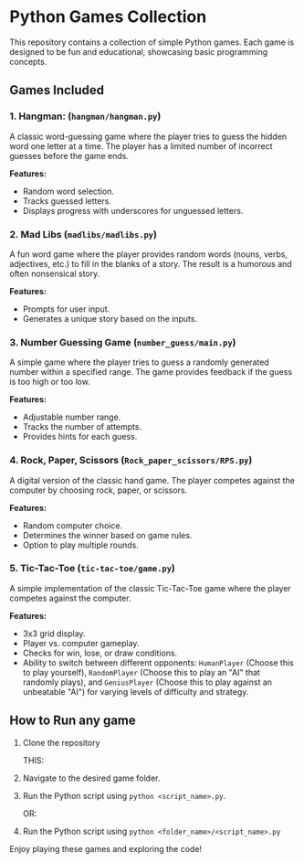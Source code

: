 # Python Games Collection

This repository contains a collection of simple Python games. Each game is designed to be fun and educational, showcasing basic programming concepts.

## Games Included

### 1. Hangman: (`hangman/hangman.py`)
A classic word-guessing game where the player tries to guess the hidden word one letter at a time. The player has a limited number of incorrect guesses before the game ends.

**Features:**
- Random word selection.
- Tracks guessed letters.
- Displays progress with underscores for unguessed letters.

### 2. Mad Libs (`madlibs/madlibs.py`)
A fun word game where the player provides random words (nouns, verbs, adjectives, etc.) to fill in the blanks of a story. The result is a humorous and often nonsensical story.

**Features:**
- Prompts for user input.
- Generates a unique story based on the inputs.

### 3. Number Guessing Game (`number_guess/main.py`)
A simple game where the player tries to guess a randomly generated number within a specified range. The game provides feedback if the guess is too high or too low.

**Features:**
- Adjustable number range.
- Tracks the number of attempts.
- Provides hints for each guess.

### 4. Rock, Paper, Scissors (`Rock_paper_scissors/RPS.py`)
A digital version of the classic hand game. The player competes against the computer by choosing rock, paper, or scissors.

**Features:**
- Random computer choice.
- Determines the winner based on game rules.
- Option to play multiple rounds.

### 5. Tic-Tac-Toe (`tic-tac-toe/game.py`)
A simple implementation of the classic Tic-Tac-Toe game where the player competes against the computer.

**Features:**
- 3x3 grid display.
- Player vs. computer gameplay.
- Checks for win, lose, or draw conditions.
- Ability to switch between different opponents: `HumanPlayer` (Choose this to play yourself), `RandomPlayer` (Choose this to play an "AI" that randomly plays), and `GeniusPlayer` (Choose this to play against an unbeatable "AI") for varying levels of difficulty and strategy.

## How to Run any game
1. Clone the repository

    THIS:

2. Navigate to the desired game folder.
3. Run the Python script using `python <script_name>.py`.

    OR:

2. Run the Python script using `python <folder_name>/<script_name>.py`

Enjoy playing these games and exploring the code!